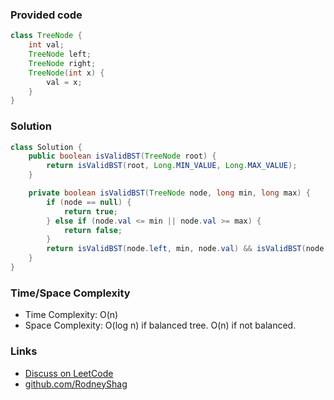 ### Provided code

```java
class TreeNode {
    int val;
    TreeNode left;
    TreeNode right;
    TreeNode(int x) {
        val = x;
    }
}
```

### Solution

```java
class Solution {
    public boolean isValidBST(TreeNode root) {
        return isValidBST(root, Long.MIN_VALUE, Long.MAX_VALUE);
    }

    private boolean isValidBST(TreeNode node, long min, long max) {
        if (node == null) {
            return true;
        } else if (node.val <= min || node.val >= max) {
            return false;
        }
        return isValidBST(node.left, min, node.val) && isValidBST(node.right, node.val, max);
    }
}
```

### Time/Space Complexity

- Time Complexity: O(n)
- Space Complexity: O(log n) if balanced tree. O(n) if not balanced.

### Links

- [Discuss on LeetCode](https://leetcode.com/problems/validate-binary-search-tree/discuss/304509)
- [github.com/RodneyShag](https://github.com/RodneyShag)
